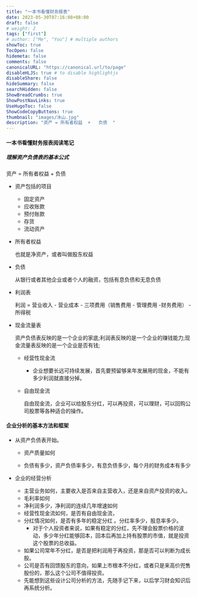 ```yaml
---
title: "一本书看懂财务报表"
date: 2023-05-30T07:16:08+08:00
draft: false
# weight: 2
tags: ["first"]
# author: ["Me", "You"] # multiple authors
showToc: true
TocOpen: false
hidemeta: false
comments: false
canonicalURL: "https://canonical.url/to/page"
disableHLJS: true # to disable highlightjs
disableShare: false
hideSummary: false
searchHidden: false
ShowBreadCrumbs: true
ShowPostNavLinks: true
UseHugoToc: false
ShowCodeCopyButtons: true
thumbnail: "images/冰山.jpg"
description: "资产 = 所有者权益  +   负债  "
---
```


#### 一本书看懂财务报表阅读笔记

 ##### 理解资产负债表的基本公式

资产 = 所有者权益  +   负债  

* 资产包括的项目

  * 固定资产
  * 应收账款
  * 预付账款
  * 存货
  * 流动资产

* 所有者权益

  也就是净资产，或者叫做股东权益

* 负债

  从银行或者其他企业或者个人的融资，包括有息负债和无息负债

* 利润表

  利润  = 营业收入  -  营业成本  - 三项费用（销售费用 - 管理费用  -财务费用） -  所得税       

* 现金流量表

  资产负债表反映的是一个企业的家底;利润表反映的是一个企业的赚钱能力;现金流量表反映的是一个企业是否有钱;
  
  * 经营性现金流
  
    * 企业想要长远可持续发展，首先要预留够来年发展用的现金，不能有多少利润就直接分掉。
  
  * 自由现金流
  
    自由现金流，企业可以给股东分红，可以再投资，可以理财，可以回购公司股票等各种适合的操作。
  

#### 企业分析的基本方法和框架

* 从资产负债表开始。

  * 资产质量如何

  * 负债有多少，资产负债率多少，有息负债多少，每个月的财务成本有多少
* 企业的经营分析
  * 主营业务如何，主要收入是否来自主营收入，还是来自资产投资的收入。
  * 毛利率如何
  * 净利润多少，净利润的连续几年增速如何
  * 经营性现金流如何，是否有自由现金流，
  * 分红情况如何，是否有多年的稳定分红 。分红率多少，股息率多少。
    * 对于个人投资者来说，如果有稳定的分红，先不理会股票价格的波动，多少年分红能够回本，回本后再加上持有股票的市值，就是投资这个股票的总收益。
  * 如果公司常年不分红，是否是把利润用于再投资，那是否可以判断为成长股。
  * 公司是否有回馈股东的意向，如果上市根本不分红，或者只是来高价兜售股份的，那么这个公司不值得投资。
  * 先能想到这些设计公司分析的方法，先随手记下来，以后学习财会知识后再系统分析。
